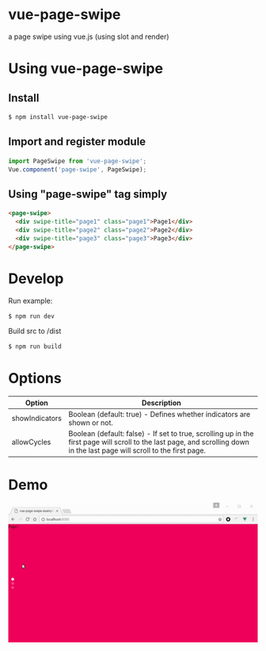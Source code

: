 # vue-page-swipe

a page swipe using vue.js (using slot and render)

# Using vue-page-swipe

## Install
```bash
$ npm install vue-page-swipe
```

## Import and register module
```JavaScript
import PageSwipe from 'vue-page-swipe';
Vue.component('page-swipe', PageSwipe);
```
## Using "page-swipe" tag simply
```HTML
<page-swipe>
  <div swipe-title="page1" class="page1">Page1</div>
  <div swipe-title="page2" class="page2">Page2</div>
  <div swipe-title="page3" class="page3">Page3</div>
</page-swipe>
```

# Develop

Run example:
```bash
$ npm run dev
```

Build src to /dist
```bash
$ npm run build
```

# Options
| Option | Description |
| ----- | ----- |
| showIndicators | Boolean (default: true) - Defines whether indicators are shown or not. |
| allowCycles | Boolean (default: false) - If set to true, scrolling up in the first page will scroll to the last page, and scrolling down in the last page will scroll to the first page.

# Demo
![img](https://raw.githubusercontent.com/zhouyuan1990/vue-page-swipe/master/demo.gif)
